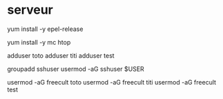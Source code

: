 # serveur

yum install -y epel-release

yum install -y mc htop 

adduser toto
adduser titi
adduser test

groupadd sshuser
usermod -aG sshuser $USER

usermod -aG freecult toto
usermod -aG freecult titi
usermod -aG freecult test

